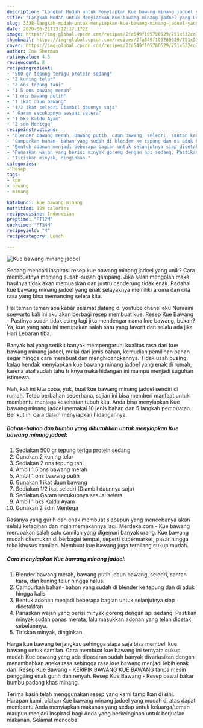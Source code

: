 ```yaml
---
description: "Langkah Mudah untuk Menyiapkan Kue bawang minang jadoel yang Lezat Sekali"
title: "Langkah Mudah untuk Menyiapkan Kue bawang minang jadoel yang Lezat Sekali"
slug: 3338-langkah-mudah-untuk-menyiapkan-kue-bawang-minang-jadoel-yang-lezat-sekali
date: 2020-06-21T13:22:17.172Z
image: https://img-global.cpcdn.com/recipes/2fa549f105780529/751x532cq70/kue-bawang-minang-jadoel-foto-resep-utama.jpg
thumbnail: https://img-global.cpcdn.com/recipes/2fa549f105780529/751x532cq70/kue-bawang-minang-jadoel-foto-resep-utama.jpg
cover: https://img-global.cpcdn.com/recipes/2fa549f105780529/751x532cq70/kue-bawang-minang-jadoel-foto-resep-utama.jpg
author: Ina Sherman
ratingvalue: 4.5
reviewcount: 8
recipeingredient:
- "500 gr tepung terigu protein sedang"
- "2 kuning telur"
- "2 ons tepung tani"
- "1.5 ons bawang merah"
- "1 ons bawang putih"
- "1 ikat daun bawang"
- "1/2 ikat seledri Diambil daunnya saja"
- " Garam secukupnya sesuai selera"
- "1 bks Kaldu Ayam"
- "2 sdm Mentega"
recipeinstructions:
- "Blender bawang merah, bawang putih, daun bawang, seledri, santan kara, dan kuning telur hingga halus."
- "Campurkan bahan- bahan yang sudah di blender ke tepung dan di aduk hingga kalis"
- "Bentuk adonan menjadi beberapa bagian untuk selanjutnya siap dicetakkan"
- "Panaskan wajan yang berisi minyak goreng dengan api sedang. Pastikan minyak sudah panas merata, lalu masukkan adonan yang telah dicetak sebelumnya."
- "Tiriskan minyak, dinginkan."
categories:
- Resep
tags:
- kue
- bawang
- minang

katakunci: kue bawang minang 
nutrition: 199 calories
recipecuisine: Indonesian
preptime: "PT12M"
cooktime: "PT34M"
recipeyield: "4"
recipecategory: Lunch

---
```



![Kue bawang minang jadoel](https://img-global.cpcdn.com/recipes/2fa549f105780529/751x532cq70/kue-bawang-minang-jadoel-foto-resep-utama.jpg)

Sedang mencari inspirasi resep kue bawang minang jadoel yang unik? Cara membuatnya memang susah-susah gampang. Jika salah mengolah maka hasilnya tidak akan memuaskan dan justru cenderung tidak enak. Padahal kue bawang minang jadoel yang enak selayaknya memiliki aroma dan cita rasa yang bisa memancing selera kita.

Hai teman teman apa kabar selamat datang di youtube chanel aku Nuraaini soewarto kali ini aku akan berbagi resep membuat kue. Resep Kue Bawang - Pastinya sudah tidak asing lagi jika mendengar nama kue bawang, bukan? Ya, kue yang satu ini merupakan salah satu yang favorit dan selalu ada jika Hari Lebaran tiba.

Banyak hal yang sedikit banyak mempengaruhi kualitas rasa dari kue bawang minang jadoel, mulai dari jenis bahan, kemudian pemilihan bahan segar hingga cara membuat dan menghidangkannya. Tidak usah pusing kalau hendak menyiapkan kue bawang minang jadoel yang enak di rumah, karena asal sudah tahu triknya maka hidangan ini mampu menjadi suguhan istimewa.


Nah, kali ini kita coba, yuk, buat kue bawang minang jadoel sendiri di rumah. Tetap berbahan sederhana, sajian ini bisa memberi manfaat untuk membantu menjaga kesehatan tubuh kita. Anda bisa menyiapkan Kue bawang minang jadoel memakai 10 jenis bahan dan 5 langkah pembuatan. Berikut ini cara dalam menyiapkan hidangannya.

<!--inarticleads1-->

##### Bahan-bahan dan bumbu yang dibutuhkan untuk menyiapkan Kue bawang minang jadoel:

1. Sediakan 500 gr tepung terigu protein sedang
1. Gunakan 2 kuning telur
1. Sediakan 2 ons tepung tani
1. Ambil 1.5 ons bawang merah
1. Ambil 1 ons bawang putih
1. Gunakan 1 ikat daun bawang
1. Sediakan 1/2 ikat seledri (Diambil daunnya saja)
1. Sediakan  Garam secukupnya sesuai selera
1. Ambil 1 bks Kaldu Ayam
1. Gunakan 2 sdm Mentega


Rasanya yang gurih dan enak membuat siapapun yang mencobanya akan selalu ketagihan dan ingin memakannya lagi. Merdeka.com - Kue bawang merupakan salah satu camilan yang digemari banyak orang. Kue bawang mudah ditemukan di berbagai tempat, seperti supermarket, pasar hingga toko khusus camilan. Membuat kue bawang juga terbilang cukup mudah. 

<!--inarticleads2-->

##### Cara menyiapkan Kue bawang minang jadoel:

1. Blender bawang merah, bawang putih, daun bawang, seledri, santan kara, dan kuning telur hingga halus.
1. Campurkan bahan- bahan yang sudah di blender ke tepung dan di aduk hingga kalis
1. Bentuk adonan menjadi beberapa bagian untuk selanjutnya siap dicetakkan
1. Panaskan wajan yang berisi minyak goreng dengan api sedang. Pastikan minyak sudah panas merata, lalu masukkan adonan yang telah dicetak sebelumnya.
1. Tiriskan minyak, dinginkan.


Harga kue bawang terjangkau sehingga siapa saja bisa membeli kue bawang untuk camilan. Cara membuat kue bawang ini ternyata cukup mudah Kue bawang yang ada dipasaran sudah banyak divariasikan dengan menambahkan aneka rasa sehingga rasa kue bawang menjadi lebih enak dan. Resep Kue Bawang - KERIPIK BAWANG KUE BAWANG tanpa mesin penggiling enak gurih dan renyah. Resep Kue Bawang - Resep bawal bakar bumbu padang khas minang. 

Terima kasih telah menggunakan resep yang kami tampilkan di sini. Harapan kami, olahan Kue bawang minang jadoel yang mudah di atas dapat membantu Anda menyiapkan makanan yang sedap untuk keluarga/teman maupun menjadi inspirasi bagi Anda yang berkeinginan untuk berjualan makanan. Selamat mencoba!

